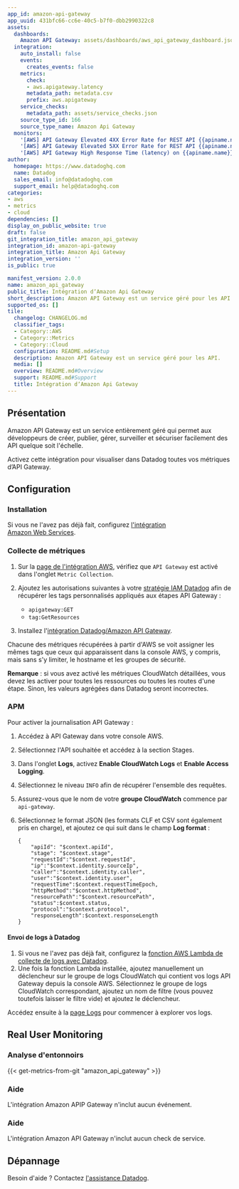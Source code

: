 ```yaml
---
app_id: amazon-api-gateway
app_uuid: 431bfc66-cc6e-40c5-b7f0-dbb2990322c8
assets:
  dashboards:
    Amazon API Gateway: assets/dashboards/aws_api_gateway_dashboard.json
  integration:
    auto_install: false
    events:
      creates_events: false
    metrics:
      check:
      - aws.apigateway.latency
      metadata_path: metadata.csv
      prefix: aws.apigateway
    service_checks:
      metadata_path: assets/service_checks.json
    source_type_id: 166
    source_type_name: Amazon Api Gateway
  monitors:
    '[AWS] API Gateway Elevated 4XX Error Rate for REST API {{apiname.name}}': assets/monitors/rec_mon_4xx_errors.json
    '[AWS] API Gateway Elevated 5XX Error Rate for REST API {{apiname.name}}': assets/monitors/rec_mon_5xx_errors.json
    '[AWS] API Gateway High Response Time (latency) on {{apiname.name}}': assets/monitors/rec_mon_high_latency.json
author:
  homepage: https://www.datadoghq.com
  name: Datadog
  sales_email: info@datadoghq.com
  support_email: help@datadoghq.com
categories:
- aws
- metrics
- cloud
dependencies: []
display_on_public_website: true
draft: false
git_integration_title: amazon_api_gateway
integration_id: amazon-api-gateway
integration_title: Amazon Api Gateway
integration_version: ''
is_public: true

manifest_version: 2.0.0
name: amazon_api_gateway
public_title: Intégration dʼAmazon Api Gateway
short_description: Amazon API Gateway est un service géré pour les API.
supported_os: []
tile:
  changelog: CHANGELOG.md
  classifier_tags:
  - Category::AWS
  - Category::Metrics
  - Category::Cloud
  configuration: README.md#Setup
  description: Amazon API Gateway est un service géré pour les API.
  media: []
  overview: README.md#Overview
  support: README.md#Support
  title: Intégration dʼAmazon Api Gateway
---
```


<!--  SOURCED FROM https://github.com/DataDog/integrations-internal-core -->
## Présentation

Amazon API Gateway est un service entièrement géré qui permet aux développeurs de créer, publier, gérer, surveiller et sécuriser facilement des API quelque soit l'échelle.

Activez cette intégration pour visualiser dans Datadog toutes vos métriques dʼAPI Gateway.

## Configuration

### Installation

Si vous ne l'avez pas déjà fait, configurez [l'intégration Amazon Web Services][1].

### Collecte de métriques

1. Sur la [page de l'intégration AWS][2], vérifiez que `API Gateway` est activé dans l'onglet `Metric Collection`.

2. Ajoutez les autorisations suivantes à votre [stratégie IAM Datadog][3] afin de récupérer les tags personnalisés appliqués aux étapes API Gateway :

    - `apigateway:GET`
    - `tag:GetResources`

3. Installez l'[intégration Datadog/Amazon API Gateway][4].


Chacune des métriques récupérées à partir d'AWS se voit assigner les mêmes tags que ceux qui apparaissent dans la console AWS, y compris, mais sans s'y limiter, le hostname et les groupes de sécurité.

**Remarque** : si vous avez activé les métriques CloudWatch détaillées, vous devez les activer pour toutes les ressources ou toutes les routes d'une étape. Sinon, les valeurs agrégées dans Datadog seront incorrectes.

### APM

Pour activer la journalisation API Gateway :

1. Accédez à API Gateway dans votre console AWS.
2. Sélectionnez l'API souhaitée et accédez à la section Stages.
3. Dans l'onglet **Logs**, activez **Enable CloudWatch Logs** et **Enable Access Logging**.
4. Sélectionnez le niveau `INFO` afin de récupérer l'ensemble des requêtes.
5. Assurez-vous que le nom de votre **groupe CloudWatch** commence par `api-gateway`.
6. Sélectionnez le format JSON (les formats CLF et CSV sont également pris en charge), et ajoutez ce qui suit dans le champ **Log format** :

    ```text
    {
        "apiId": "$context.apiId",
        "stage": "$context.stage",
        "requestId":"$context.requestId",
        "ip":"$context.identity.sourceIp",
        "caller":"$context.identity.caller",
        "user":"$context.identity.user",
        "requestTime":$context.requestTimeEpoch,
        "httpMethod":"$context.httpMethod",
        "resourcePath":"$context.resourcePath",
        "status":$context.status,
        "protocol":"$context.protocol",
        "responseLength":$context.responseLength
    }
    ```

#### Envoi de logs à Datadog

1. Si vous ne l'avez pas déjà fait, configurez la [fonction AWS Lambda de collecte de logs avec Datadog][5].
2. Une fois la fonction Lambda installée, ajoutez manuellement un déclencheur sur le groupe de logs CloudWatch qui contient vos logs API Gateway depuis la console AWS.
   Sélectionnez le groupe de logs CloudWatch correspondant, ajoutez un nom de filtre (vous pouvez toutefois laisser le filtre vide) et ajoutez le déclencheur.

Accédez ensuite à la [page Logs][6] pour commencer à explorer vos logs.

## Real User Monitoring

### Analyse d'entonnoirs
{{< get-metrics-from-git "amazon_api_gateway" >}}



### Aide

L'intégration Amazon APIP Gateway n'inclut aucun événement.

### Aide

L'intégration Amazon API Gateway n'inclut aucun check de service.

## Dépannage

Besoin d'aide ? Contactez [l'assistance Datadog][8].

[1]: https://docs.datadoghq.com/fr/integrations/amazon_web_services/
[2]: https://app.datadoghq.com/integrations/amazon-web-services
[3]: https://docs.datadoghq.com/fr/integrations/amazon_web_services/#installation
[4]: https://app.datadoghq.com/integrations/amazon-api-gateway
[5]: https://docs.datadoghq.com/fr/logs/guide/send-aws-services-logs-with-the-datadog-lambda-function
[6]: https://app.datadoghq.com/logs
[7]: https://github.com/DataDog/dogweb/blob/prod/integration/amazon_api_gateway/amazon_api_gateway_metadata.csv
[8]: https://docs.datadoghq.com/fr/help/
